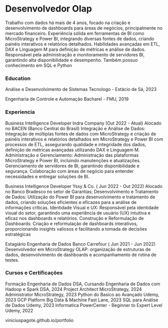 # Desenvolvedor Olap

Trabalho com dados há mais de 4 anos,
focado na criação e desenvolvimento de
dashboards para áreas de negócios,
principalmente no mercado financeiro.
Experiência sólida em ferramentas de BI
como MicroStrategy e Power BI,
integrando diversas fontes de dados,
criando painéis interativos e relatórios
detalhados. Habilidades avançadas em
ETL, DAX e Linguagem M para definição
de métricas e análise de dados.
Responsável pela administração e
monitoramento de servidores BI,
garantindo alta disponibilidade e
desempenho. Também possuo
conhecimento em SQL e Python

### Education
Análise e Desenvolvimento de Sistemas
Tecnologo - Estácio de Sá, 2023

Engenharia de Controle e Automação
Bacharel - FMU, 2019

### Experiencia

Business Intelligence Developer
Indra Company (Out 2022 - Atual)
Alocado no BACEN (Banco Central do Brasil)
Integração e Análise de Dados: Integração de múltiplas fontes de
dados com MicroStrategy e criação de painéis interativos e relatórios
detalhados em MicroStrategy e Power BI com processos de ETL,
assegurando qualidade e integridade dos dados, definição de
métricas avançadas utilizando DAX e Linguagem M.
Administração e Gerenciamento: Administração das plataformas
MicroStrategy e Power BI, incluindo manutenções e atualizações.
Gerenciamento de servidores de BI, garantindo disponibilidade e
segurança. Colaboração com áreas de negócio para entender
necessidades e entregar soluções de BI.

Business Intelligence Developer
Yssy & Co. ( Jun 2022 - Out 2022)
Alocado no Banco Bradesco no setor de Garantias;
Desenvolvimento e Tratamento de Dados: Utilização do Power BI para
desenvolvimento e tratamento de dados, criando soluções eficientes e eficazes
para a análise de informações críticas.
Identidade Visual e UX: Responsável pela identidade visual do setor,
garantindo uma experiência de usuário (UX) intuitiva e eficaz nos dashboards e
relatórios.
Construção e Reformulação de Dashboards: Criação e reformulação de
dashboards interativos, proporcionando insights valiosos e facilitando a tomada
de decisões estratégicas


Estagiário Engenharia de Dados
Banco Carrefour ( Jun 2021 - Jun 2022)
Desenvolvedor em MicroStrategy OLAP: organização de estruturas de dados,
desenvolvimento de dashboards e acompanhamento de rotina de testes.



### Cursos e Certificações
Formação Engenharia de Dados
DSA, Cursando
Engenharia de Dados com Hadoop e Spark
DSA, 2024
Project Architect
MicroStrategy, 2024
Administrator
MicroStrategy, 2023
Python do Basico ao Avançado
Udemy, 2023
GCP Platform Big Data & Machine
Fast Lane, 2023
SQL para Análise de Dados
Udemy, 2023
Informatica PowerCenter - Beginner to Expert Level
Udemy, 2022


viniciuspagote.github.io/portfolio
